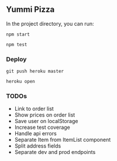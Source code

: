 ## Yummi Pizza

In the project directory, you can run:

`npm start`

`npm test`

### Deploy

`git push heroku master`

`heroku open`

### TODOs

- Link to order list
- Show prices on order list
- Save user on localStorage
- Increase test coverage
- Handle api errors
- Separate Item from ItemList component
- Split address fields
- Separate dev and prod endpoints
